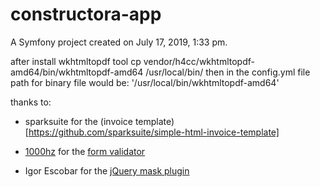 constructora-app
================

A Symfony project created on July 17, 2019, 1:33 pm.

after install wkhtmltopdf tool
cp vendor/h4cc/wkhtmltopdf-amd64/bin/wkhtmltopdf-amd64 /usr/local/bin/
then in the config.yml file path for binary file would be:
'/usr/local/bin/wkhtmltopdf-amd64'

thanks to:
- sparksuite for the (invoice template)[https://github.com/sparksuite/simple-html-invoice-template]

- [1000hz](https://twitter.com/1000hz) for the [form validator](https://github.com/1000hz/bootstrap-validator)

- Igor Escobar for the [jQuery mask plugin](github.com/igorescobar/jQuery-Mask-Plugin)